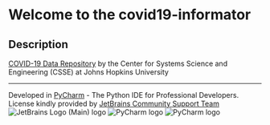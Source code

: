 # Welcome to the covid19-informator
## Description

[COVID-19 Data Repository](https://github.com/CSSEGISandData/COVID-19) by the Center for Systems Science and Engineering (CSSE) at Johns Hopkins University
***
Developed in [PyCharm](https://www.jetbrains.com/pycharm/) - The Python IDE for Professional Developers.  
License kindly provided by [JetBrains Community Support Team](https://www.jetbrains.com/community/opensource/#support)  
![JetBrains Logo (Main) logo](https://resources.jetbrains.com/storage/products/company/brand/logos/jb_beam.svg) ![PyCharm logo](https://resources.jetbrains.com/storage/products/company/brand/logos/PyCharm.svg) ![PyCharm logo](https://resources.jetbrains.com/storage/products/company/brand/logos/PyCharm_icon.svg)
